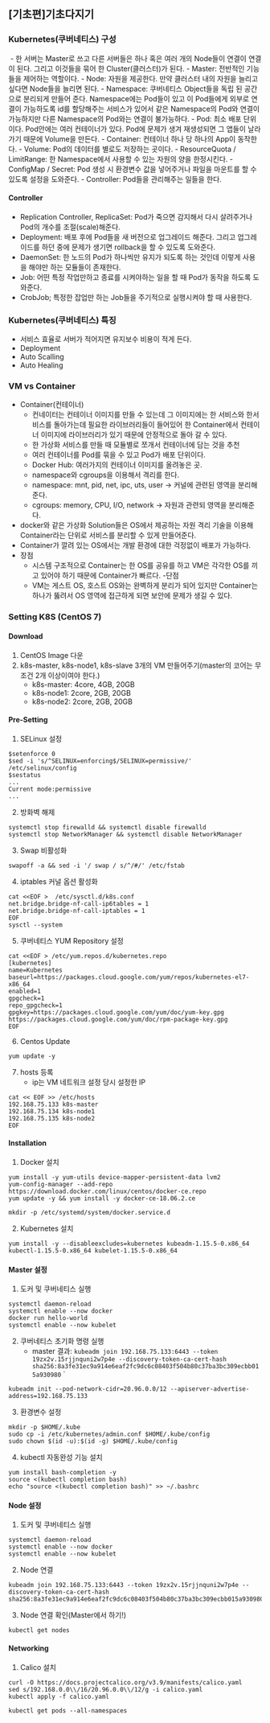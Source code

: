 ## [기초편]기초다지기

### Kubernetes(쿠버네티스) 구성
<img>
- 한 서버는 Master로 쓰고 다른 서버들은 하나 혹은 여러 개의 Node들이 연결이 연결이 된다. 그리고 이것들을 묶어 한 Cluster(클러스터)가 된다.
- Master: 전반적인 기능들을 제어하는 역할이다.
- Node: 자원을 제공한다. 만약 클러스터 내의 자원을 늘리고 싶다면 Node들을 늘리면 된다.
- Namespace: 쿠버네티스 Object들을 독립 된 공간으로 분리되게 만들어 준다. Namespace에는 Pod들이 있고 이 Pod들에게 외부로 연결이 가능하도록 id를 할당해주는 서비스가 있어서 같은 Namespace의 Pod와 연결이 가능하지만 다른 Namespace의 Pod와는 연결이 불가능하다.
- Pod: 최소 배포 단위이다. Pod안에는 여러 컨테이너가 있다. Pod에 문제가 생겨 재생성되면 그 앱들이 날라가기 때문에 Volume을 만든다. 
- Container: 컨테이너 하나 당 하나의 App이 동작한다.
- Volume: Pod의 데이터를 별로도 저장하는 곳이다.
- ResourceQuota / LimitRange: 한 Namespace에서 사용할 수 있는 자원의 양을 한정시킨다.
- ConfigMap / Secret: Pod 생성 시 환경변수 값을 넣어주거나 파일을 마운트를 할 수 있도록 설정을 도와준다.
- Controller: Pod들을 관리해주는 일들을 한다.

#### Controller
- Replication Controller, ReplicaSet: Pod가 죽으면 감지해서 다시 살려주거나 Pod의 개수를 조절(scale)해준다.
- Deployment: 배포 후에 Pod들을 새 버전으로 업그레이드 해준다. 그리고 업그레이드를 하던 중에 문제가 생기면 rollback을 할 수 있도록 도와준다.
- DaemonSet: 한 노드의 Pod가 하나씩만 유지가 되도록 하는 것인데 이렇게 사용을 해야만 하는 모듈들이 존재한다.
- Job: 어떤 특정 작업만하고 종료를 시켜야하는 일을 할 때 Pod가 동작을 하도록 도와준다.
- CrobJob; 특정한 잡업만 하는 Job들을 주기적으로 실행시켜야 할 때 사용한다.

### Kubernetes(쿠버네티스) 특징
- 서비스 효율로 서버가 적어지면 유지보수 비용이 적게 든다.
- Deployment
- Auto Scalling
- Auto Healing

### VM vs Container
- Container(컨테이너)
    - 컨네이터는 컨테이너 이미지를 만들 수 있는데 그 이미지에는 한 서비스와 한서비스를 돌아가는데 필요한 라이브러리들이 들어있어 한 Container에서 컨테이너 이미지에 라이브러리가 있기 때문에 안정적으로 돌아 갈 수 있다.
    - 한 가상화 서비스를 만들 때 모듈별로 쪼개서 컨테이너에 담는 것을 추천
    - 여러 컨테이너를 Pod를 묶을 수 있고 Pod가 배포 단위이다.
    - Docker Hub: 여러가지의 컨테이너 이미지를 올려놓은 곳.
    - namespace와 cgroups을 이용해서 격리를 한다.
    - namespace: mnt, pid, net, ipc, uts, user -> 커널에 관련된 영역을 분리해준다.
    - cgroups: memory, CPU, I/O, network -> 자원과 관련되 영역을 분리해준다.
- docker와 같은 가상화 Solution들은 OS에서 제공하는 자원 격리 기술을 이용해 Container라는 단위로 서비스를 분리할 수 있게 만들어준다.
- Container가 깔려 있는 OS에서는  개발 환경에 대한 걱정없이 배포가 가능하다.
- 장점
    -  시스템 구조적으로 Container는 한 OS를 공유를 하고 VM은 각각한 OS를 끼고 있어야 하기 때문에 Container가 빠르다.
-단점 
    - VM는 게스트 OS, 호스트 OS와는 완벽하게 분리가 되어 있지만 Container는 하나가 뚫려서 OS 영역에 접근하게 되면 보안에 문제가 생길 수 있다.


### Setting K8S (CentOS 7)
#### Download
1. CentOS Image 다운
2. k8s-master, k8s-node1, k8s-slave 3개의 VM 만들어주기(master의 코어는 무조건 2개 이상이여야 한다.)
    - k8s-master: 4core, 4GB, 20GB
    - k8s-node1: 2core, 2GB, 20GB
    - k8s-node2: 2core, 2GB, 20GB
#### Pre-Setting
1. SELinux 설정
```
$setenforce 0
$sed -i 's/^SELINUX=enforcing$/SELINUX=permissive/' /etc/selinux/config
$sestatus
...
Current mode:permissive
...
```
2. 방화벽 해제
```
systemctl stop firewalld && systemctl disable firewalld
systemctl stop NetworkManager && systemctl disable NetworkManager
```
3. Swap 비활성화
```
swapoff -a && sed -i '/ swap / s/^/#/' /etc/fstab
```
4. iptables 커널 옵션 활성화
```
cat <<EOF >  /etc/sysctl.d/k8s.conf
net.bridge.bridge-nf-call-ip6tables = 1
net.bridge.bridge-nf-call-iptables = 1
EOF
sysctl --system
```
5. 쿠버네티스 YUM Repository 설정
```
cat <<EOF > /etc/yum.repos.d/kubernetes.repo
[kubernetes]
name=Kubernetes
baseurl=https://packages.cloud.google.com/yum/repos/kubernetes-el7-x86_64
enabled=1
gpgcheck=1
repo_gpgcheck=1
gpgkey=https://packages.cloud.google.com/yum/doc/yum-key.gpg https://packages.cloud.google.com/yum/doc/rpm-package-key.gpg
EOF
```
6. Centos Update
```
yum update -y
```
7. hosts 등록
    - ip는 VM 네트워크 설정 당시 설정한 IP
```
cat << EOF >> /etc/hosts
192.168.75.133 k8s-master
192.168.75.134 k8s-node1
192.168.75.135 k8s-node2
EOF
```
#### Installation
1. Docker 설치
```
yum install -y yum-utils device-mapper-persistent-data lvm2 
yum-config-manager --add-repo https://download.docker.com/linux/centos/docker-ce.repo
yum update -y && yum install -y docker-ce-18.06.2.ce

mkdir -p /etc/systemd/system/docker.service.d
```
2. Kubernetes 설치
```
yum install -y --disableexcludes=kubernetes kubeadm-1.15.5-0.x86_64 kubectl-1.15.5-0.x86_64 kubelet-1.15.5-0.x86_64
```
#### Master 설정
1. 도커 및 쿠버네티스 실행
```
systemctl daemon-reload
systemctl enable --now docker
docker run hello-world
systemctl enable --now kubelet
```
2. 쿠버네티스 초기화 명령 실행
    - master 결과: `kubeadm join 192.168.75.133:6443 --token 19zx2v.15rjjnquni2w7p4e --discovery-token-ca-cert-hash sha256:8a3fe31ec9a914e6eaf2fc9dc6c08403f504b80c37ba3bc309ecbb015a930980`
`
```
kubeadm init --pod-network-cidr=20.96.0.0/12 --apiserver-advertise-address=192.168.75.133
```
3. 환경변수 설정
```
mkdir -p $HOME/.kube
sudo cp -i /etc/kubernetes/admin.conf $HOME/.kube/config
sudo chown $(id -u):$(id -g) $HOME/.kube/config
```
4. kubectl 자동완성 기능 설치
```
yum install bash-completion -y
source <(kubectl completion bash)
echo "source <(kubectl completion bash)" >> ~/.bashrc
```
#### Node 설정
1. 도커 및 쿠버네티스 실행
```
systemctl daemon-reload
systemctl enable --now docker
systemctl enable --now kubelet
```
2. Node 연결
```
kubeadm join 192.168.75.133:6443 --token 19zx2v.15rjjnquni2w7p4e --discovery-token-ca-cert-hash sha256:8a3fe31ec9a914e6eaf2fc9dc6c08403f504b80c37ba3bc309ecbb015a930980
```
3. Node 연결 확인(Master에서 하기!)
```
kubectl get nodes
```
#### Networking
1. Calico 설치
```
curl -O https://docs.projectcalico.org/v3.9/manifests/calico.yaml
sed s/192.168.0.0\\/16/20.96.0.0\\/12/g -i calico.yaml
kubectl apply -f calico.yaml

kubectl get pods --all-namespaces
```
